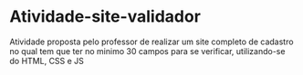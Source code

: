 # Atividade-site-validador
Atividade proposta pelo professor de realizar um site completo de cadastro no qual tem que ter no minimo 30 campos para se verificar, utilizando-se do HTML, CSS e JS
